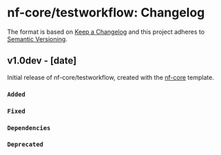 # nf-core/testworkflow: Changelog

The format is based on [Keep a Changelog](http://keepachangelog.com/en/1.0.0/)
and this project adheres to [Semantic Versioning](http://semver.org/spec/v2.0.0.html).

## v1.0dev - [date]

Initial release of nf-core/testworkflow, created with the [nf-core](http://nf-co.re/) template.

### `Added`

### `Fixed`

### `Dependencies`

### `Deprecated`
